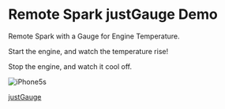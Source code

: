 Remote Spark justGauge Demo
===========================

Remote Spark with a Gauge for Engine Temperature.

Start the engine, and watch the temperature rise!

Stop the engine, and watch it cool off.

![iPhone5s](http://i.imgur.com/AgFjCYY.png)

[justGauge](http://justgage.com)
